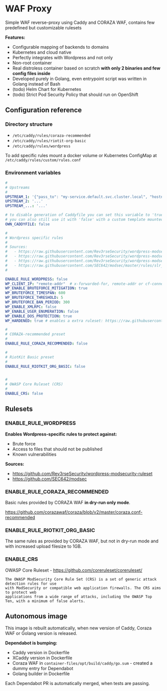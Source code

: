 WAF Proxy
=========

Simple WAF reverse-proxy using Caddy and CORAZA WAF, contains few predefined but customizable rulesets

**Features:**
- Configurable mapping of backends to domains
- Kubernetes and cloud native
- Perfectly integrates with Wordpress and not only
- Non-root container
- Real distroless container based on scratch **with only 2 binaries and few config files inside**
- Developed purely in Golang, even entrypoint script was written in Golang instead of Bash
- (todo) Helm Chart for Kubernetes
- (todo) Strict Pod Security Policy that should run on OpenShift


Configuration reference
-----------------------

### Directory structure

- `/etc/caddy/rules/coraza-recommended`
- `/etc/caddy/rules/riotit-org-basic`
- `/etc/caddy/rules/wordpress`

To add specific rules mount a docker volume or Kubernetes ConfigMap at `/etc/caddy/rules/custom/rules.conf`

### Environment variables

```yaml
#
# Upstreams
#
UPSTREAM_1: '{"pass_to": "my-service.default.svc.cluster.local", "hostname": "wordpress.org"}'
UPSTREAM_2: '...'
UPSTREAM_...: '...'

# to disable generation of Caddyfile you can set this variable to 'true' and mount Caddyfile under "/etc/caddy/Caddyfile"
# you can also still use it with 'false' with a custom template mounted under "/etc/caddy/Caddyfile.j2"
OWN_CADDYFILE: false

#
# Wordpress specific rules
#
# Sources:
#   - https://raw.githubusercontent.com/Rev3rseSecurity/wordpress-modsecurity-ruleset/master/02-INITIALIZATION.conf
#   - https://raw.githubusercontent.com/Rev3rseSecurity/wordpress-modsecurity-ruleset/master/03-BRUTEFORCE.conf
#   - https://raw.githubusercontent.com/Rev3rseSecurity/wordpress-modsecurity-ruleset/master/04-EVENTS.conf
#   - https://raw.githubusercontent.com/SEC642/modsec/master/rules/slr_rules/modsecurity_crs_46_slr_et_wordpress_attacks.conf
#

ENABLE_RULE_WORDPRESS: false
WP_CLIENT_IP: "remote-addr"  # x-forwarded-for, remote-addr or cf-connecting-ip
WP_ENABLE_BRUTEFORCE_MITIGATION: true
WP_BRUTEFORCE_TIMESPAN: 600
WP_BRUTEFORCE_THRESHOLD: 5
WP_BRUTEFORCE_BAN_PERIOD: 300
WP_ENABLE_XMLRPC: false
WP_ENABLE_USER_ENUMERATION: false
WP_ENABLE_DOS_PROTECTION: true
WP_HARDENED: true # enables a extra ruleset: https://raw.githubusercontent.com/Rev3rseSecurity/wordpress-modsecurity-ruleset/master/05-HARDENING.conf

#
# CORAZA-recommended preset
#
ENABLE_RULE_CORAZA_RECOMMENDED: false

#
# RiotKit Basic preset
#
ENABLE_RULE_RIOTKIT_ORG_BASIC: false


#
# OWASP Core Ruleset (CRS)
#
ENABLE_CRS: false
```


Rulesets
--------

### ENABLE_RULE_WORDPRESS

**Enables Wordpress-specific rules to protect against:**
- Brute force
- Access to files that should not be published
- Known vulnerabilities

**Sources:**
- https://github.com/Rev3rseSecurity/wordpress-modsecurity-ruleset
- https://github.com/SEC642/modsec


### ENABLE_RULE_CORAZA_RECOMMENDED

Basic rules provided by CORAZA WAF **in dry-run only mode**.

https://github.com/corazawaf/coraza/blob/v2/master/coraza.conf-recommended

### ENABLE_RULE_RIOTKIT_ORG_BASIC

The same rules as provided by CORAZA WAF, but not in dry-run mode and with increased upload filesize to 1GB.

### ENABLE_CRS

OWASP Core Ruleset - https://github.com/coreruleset/coreruleset/

```
The OWASP ModSecurity Core Rule Set (CRS) is a set of generic attack detection rules for use 
with ModSecurity or compatible web application firewalls. The CRS aims to protect web 
applications from a wide range of attacks, including the OWASP Top Ten, with a minimum of false alerts.
```

Autonomous image
----------------

This image is rebuilt automatically, when new version of Caddy, Coraza WAF or Golang version is released.

**Dependabot is bumping:**
- Caddy version in Dockerfile
- XCaddy version in Dockerfile
- Coraza WAF in `container-files/opt/build/caddy/go.sum` - created a dummy entry for Dependabot
- Golang builder in Dockerfile

Each Dependabot PR is automatically merged, when tests are passing.
